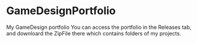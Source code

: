 # GameDesignPortfolio
My GameDesign portfolio
You can access the portfolio in the Releases tab, and downloard the ZipFile there which contains folders of my projects. 
